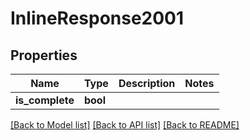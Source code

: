 # InlineResponse2001

## Properties
Name | Type | Description | Notes
------------ | ------------- | ------------- | -------------
**is_complete** | **bool** |  | 

[[Back to Model list]](../README.md#documentation-for-models) [[Back to API list]](../README.md#documentation-for-api-endpoints) [[Back to README]](../README.md)

